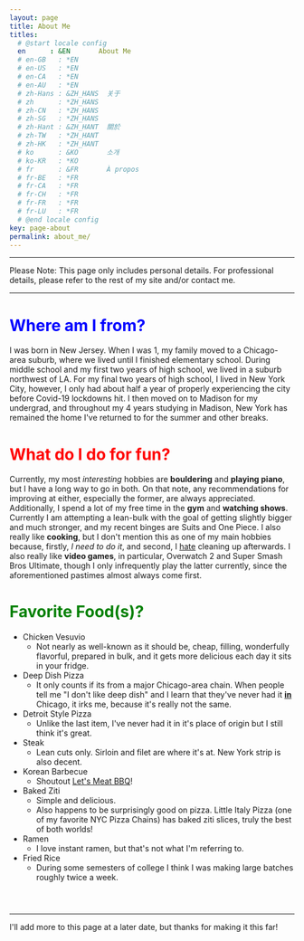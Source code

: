```yaml
---
layout: page
title: About Me
titles:
  # @start locale config
  en      : &EN       About Me
  # en-GB   : *EN
  # en-US   : *EN
  # en-CA   : *EN
  # en-AU   : *EN
  # zh-Hans : &ZH_HANS  关于
  # zh      : *ZH_HANS
  # zh-CN   : *ZH_HANS
  # zh-SG   : *ZH_HANS
  # zh-Hant : &ZH_HANT  關於
  # zh-TW   : *ZH_HANT
  # zh-HK   : *ZH_HANT
  # ko      : &KO       소개
  # ko-KR   : *KO
  # fr      : &FR       À propos
  # fr-BE   : *FR
  # fr-CA   : *FR
  # fr-CH   : *FR
  # fr-FR   : *FR
  # fr-LU   : *FR
  # @end locale config
key: page-about
permalink: about_me/
---
```


---

Please Note: This page only includes personal details. For professional details, please refer to the rest of my site and/or contact me.

---

# <span style="color:blue"> Where am I from? </span>

I was born in New Jersey. When I was 1, my family moved to a Chicago-area suburb, where we lived until I finished elementary school. During middle school and my first two years of high school, we lived in a suburb northwest of LA. For my final two years of high school, I lived in New York City, however, I only had about half a year of properly experiencing the city before Covid-19 lockdowns hit. I then moved on to Madison for my undergrad, and throughout my 4 years studying in Madison, New York has remained the home I've returned to for the summer and other breaks.

# <span style="color:red"> What do I do for fun? </span>

Currently, my most *interesting* hobbies are **bouldering** and **playing piano**, but I have a long way to go in both. On that note, any recommendations for improving at either, especially the former, are always appreciated. Additionally, I spend a lot of my free time in the **gym** and **watching shows**. Currently I am attempting a lean-bulk with the goal of getting slightly bigger and much stronger, and my recent binges are Suits and One Piece. I also really like **cooking**, but I don't mention this as one of my main hobbies because, firstly, *I need to do it*, and second, I <u>hate</u> cleaning up afterwards. I also really like **video games**, in particular, Overwatch 2 and Super Smash Bros Ultimate, though I only infrequently play the latter currently, since the aforementioned pastimes almost always come first.

# <span style="color:green"> Favorite Food(s)? </span>

* Chicken Vesuvio
  * Not nearly as well-known as it should be, cheap, filling, wonderfully flavorful, prepared in bulk, and it gets more delicious each day it sits in your fridge.
* Deep Dish Pizza
  * It only counts if its from a major Chicago-area chain. When people tell me "I don't like deep dish" and I learn that they've never had it **<u>in</u>** Chicago, it irks me, because it's really not the same.
* Detroit Style Pizza
  * Unlike the last item, I've never had it in it's place of origin but I still think it's great.
* Steak
  * Lean cuts only. Sirloin and filet are where it's at. New York strip is also decent.
* Korean Barbecue
  * Shoutout [Let's Meat BBQ](https://www.letsmeatnyc.com/menu/)!
* Baked Ziti
  * Simple and delicious.
  * Also happens to be surprisingly good on pizza. Little Italy Pizza (one of my favorite NYC Pizza Chains) has baked ziti slices, truly the best of both worlds!
* Ramen
  * I love instant ramen, but that's not what I'm referring to.
* Fried Rice
  * During some semesters of college I think I was making large batches roughly twice a week.

<div style="height: 2em;"></div>

---

I'll add more to this page at a later date, but thanks for making it this far!
